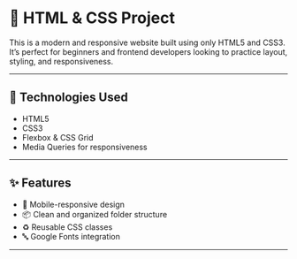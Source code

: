 # 🎨 HTML & CSS Project 

This is a modern and responsive website built using only HTML5 and CSS3. It’s perfect for beginners and frontend developers looking to practice layout, styling, and responsiveness.

---

## 🧰 Technologies Used

- HTML5
- CSS3
- Flexbox & CSS Grid
- Media Queries for responsiveness

---

## ✨ Features

- 📱 Mobile-responsive design
- 📦 Clean and organized folder structure
- ♻️ Reusable CSS classes
- 🔤 Google Fonts integration

---






